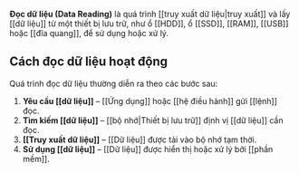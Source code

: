 **Đọc dữ liệu (Data Reading)** là quá trình [[truy xuất dữ liệu|truy xuất]] và lấy [[dữ liệu]] từ một thiết bị lưu trữ, như ổ [[HDD]], ổ [[SSD]], [[RAM]], [[USB]] hoặc [[đĩa quang]], để sử dụng hoặc xử lý.

## Cách đọc dữ liệu hoạt động

Quá trình đọc dữ liệu thường diễn ra theo các bước sau:

1. **Yêu cầu [[dữ liệu]]** – [[Ứng dụng]] hoặc [[hệ điều hành]] gửi [[lệnh]] đọc.
2. **Tìm kiếm [[dữ liệu]]** – [[bộ nhớ|Thiết bị lưu trữ]] định vị [[dữ liệu]] cần đọc.
3. **[[Truy xuất dữ liệu]]** – [[Dữ liệu]] được tải vào bộ nhớ tạm thời.
4. **Sử dụng [[dữ liệu]]** – [[Dữ liệu]] được hiển thị hoặc xử lý bởi [[phần mềm]].